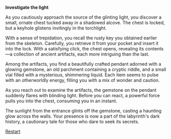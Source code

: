**Investigate the light**

As you cautiously approach the source of the glinting light, you discover a small, ornate chest tucked away in a shadowed alcove. The chest is locked, but a keyhole glistens invitingly in the torchlight.

With a sense of trepidation, you recall the rusty key you obtained earlier from the skeleton. Carefully, you retrieve it from your pocket and insert it into the lock. With a satisfying click, the chest opens, revealing its contents—a collection of ancient artifacts, each more intriguing than the last.

Among the artifacts, you find a beautifully crafted pendant adorned with a glowing gemstone, an old parchment containing a cryptic riddle, and a small vial filled with a mysterious, shimmering liquid. Each item seems to pulse with an otherworldly energy, filling you with a mix of wonder and caution.

As you reach out to examine the artifacts, the gemstone on the pendant suddenly flares with blinding light. Before you can react, a powerful force pulls you into the chest, consuming you in an instant.

The sunlight from the entrance glints off the gemstone, casting a haunting glow across the walls. Your presence is now a part of the labyrinth's dark history, a cautionary tale for those who dare to seek its secrets.

[Restart](/intro.md)